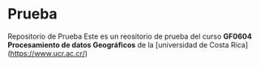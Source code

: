 # Prueba
Repositorio de Prueba 
Este es un reositorio de prueba del curso **GF0604 Procesamiento de datos Geográficos** de la [universidad de Costa Rica] (https://www.ucr.ac.cr/)
